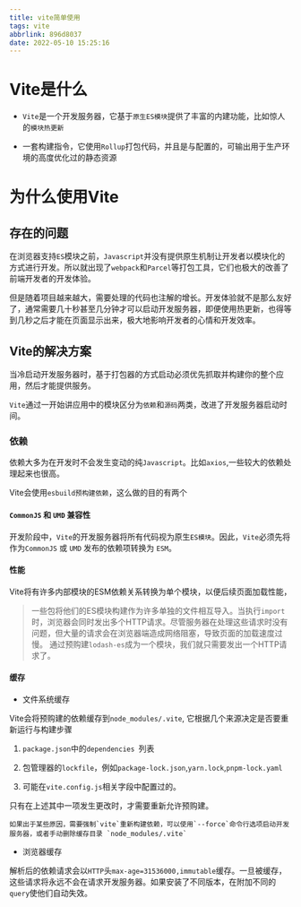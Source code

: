```yaml
---
title: vite简单使用
tags: vite
abbrlink: 896d8037
date: 2022-05-10 15:25:16
---
```


# Vite是什么

* `Vite`是一个开发服务器，它基于`原生ES模块`提供了丰富的内建功能，比如惊人的`模块热更新`

* 一套构建指令，它使用`Rollup`打包代码，并且是与配置的，可输出用于生产环境的高度优化过的静态资源

# 为什么使用Vite

## 存在的问题 

在浏览器支持`ES`模块之前，`Javascript`并没有提供原生机制让开发者以模块化的方式进行开发。所以就出现了`webpack`和`Parcel`等打包工具，它们也极大的改善了前端开发者的开发体验。

但是随着项目越来越大，需要处理的代码也注解的增长。开发体验就不是那么友好了，通常需要几十秒甚至几分钟才可以启动开发服务器，即便使用热更新，也得等到几秒之后才能在页面显示出来，极大地影响开发者的心情和开发效率。

## Vite的解决方案

当冷启动开发服务器时，基于打包器的方式启动必须优先抓取并构建你的整个应用，然后才能提供服务。

`Vite`通过一开始讲应用中的模块区分为`依赖`和`源码`两类，改进了开发服务器启动时间。

### 依赖

依赖大多为在开发时不会发生变动的纯`Javascript`。比如`axios`,一些较大的依赖处理起来也很高。

Vite会使用`esbuild预构建依赖`，这么做的目的有两个

 ####  `CommonJS` 和 `UMD` 兼容性

  开发阶段中，`Vite`的开发服务器将所有代码视为原生`ES模块`。因此，`Vite`必须先将作为`CommonJS` 或 `UMD` 发布的依赖项转换为 `ESM`。

#### 性能

 Vite将有许多内部模块的ESM依赖关系转换为单个模块，以便后续页面加载性能，

 > 一些包将他们的ES模块构建作为许多单独的文件相互导入。当执行`import`时，浏览器会同时发出多个HTTP请求。尽管服务器在处理这些请求时没有问题，但大量的请求会在浏览器端造成网络阻塞，导致页面的加载速度过慢。 通过预购建`lodash-es`成为一个模块，我们就只需要发出一个HTTP请求了。
 #### 缓存

 * 文件系统缓存
  
  Vite会将预购建的依赖缓存到`node_modules/.vite`, 它根据几个来源决定是否要重新运行与构建步骤 

  1. `package.json`中的`dependencies `列表

  2. 包管理器的`lockfile`，例如`package-lock.json`,`yarn.lock`,`pnpm-lock.yaml`

  3. 可能在`vite.config.js`相关字段中配置过的。

   只有在上述其中一项发生更改时，才需要重新允许预购建。

    如果出于某些原因，需要强制`vite`重新构建依赖，可以使用`--force`命令行选项启动开发服务器，或者手动删除缓存目录 `node_modules/.vite`

* 浏览器缓存

 解析后的依赖请求会以`HTTP`头`max-age=31536000,immutable`缓存。一旦被缓存，这些请求将永远不会在请求开发服务器。如果安装了不同版本，在附加不同的`query`使他们自动失效。

 
     